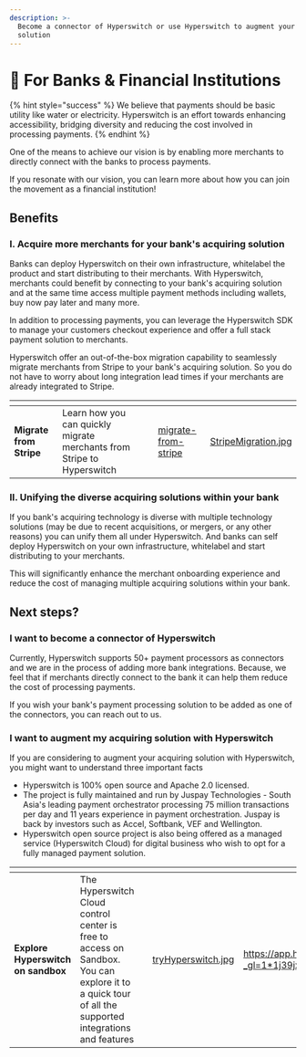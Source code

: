 ```yaml
---
description: >-
  Become a connector of Hyperswitch or use Hyperswitch to augment your acquiring
  solution
---
```


# 🏦 For Banks & Financial Institutions

{% hint style="success" %}
We believe that payments should be basic utility like water or electricity. Hyperswitch is an effort towards enhancing accessibility, bridging diversity and reducing the cost involved in processing payments.
{% endhint %}

One of the means to achieve our vision is by enabling more merchants to directly connect with the banks to process payments.

If you resonate with our vision, you can learn more about how you can join the movement as a financial institution!

## Benefits

### I. Acquire more merchants for your bank's acquiring solution

Banks can deploy Hyperswitch on their own infrastructure, whitelabel the product and start distributing to their merchants. With Hyperswitch, merchants could benefit by connecting to your bank's acquiring solution and at the same time access multiple payment methods including wallets, buy now pay later and many more.

In addition to processing payments, you can leverage the Hyperswitch SDK to manage your customers checkout experience and offer a full stack payment solution to merchants.

Hyperswitch offer an out-of-the-box migration capability to seamlessly migrate merchants from Stripe to your bank's acquiring solution. So you do not have to worry about long integration lead times if your merchants are already integrated to Stripe.

<table data-card-size="large" data-view="cards"><thead><tr><th></th><th></th><th></th><th data-hidden data-card-target data-type="content-ref"></th><th data-hidden data-card-cover data-type="files"></th></tr></thead><tbody><tr><td><strong>Migrate from Stripe</strong></td><td>Learn how you can quickly migrate merchants from Stripe to Hyperswitch</td><td></td><td><a href="../hyperswitch-pay-cloud/quickstart/migrate-from-stripe/">migrate-from-stripe</a></td><td><a href="../.gitbook/assets/StripeMigration.jpg">StripeMigration.jpg</a></td></tr></tbody></table>

### II. Unifying the diverse acquiring solutions within your bank

If you bank's acquiring technology is diverse with multiple technology solutions (may be due to recent acquisitions, or mergers, or any other reasons) you can unify them all under Hyperswitch. And banks can self deploy Hyperswitch on your own infrastructure, whitelabel and start distributing to your merchants.

This will significantly enhance the merchant onboarding experience and reduce the cost of managing multiple acquiring solutions within your bank.

## Next steps?

### I want to become a connector of Hyperswitch

Currently, Hyperswitch supports 50+ payment processors as connectors and we are in the process of adding more bank integrations. Because, we feel that if merchants directly connect to the bank it can help them reduce the cost of processing payments.

If you wish your bank's payment processing solution to be added as one of the connectors, you can reach out to us.

### I want to augment my acquiring solution with Hyperswitch

If you are considering to augment your acquiring solution with Hyperswitch, you might want to understand three important facts

* Hyperswitch is 100% open source and Apache 2.0 licensed.
* The project is fully maintained and run by Juspay Technologies - South Asia's leading payment orchestrator processing 75 million transactions per day and 11 years experience in payment orchestration. Juspay is back by investors such as Accel, Softbank, VEF and Wellington.
* Hyperswitch open source project is also being offered as a managed service (Hyperswitch Cloud) for digital business who wish to opt for a fully managed payment solution.

<table data-card-size="large" data-view="cards"><thead><tr><th></th><th></th><th></th><th data-hidden data-card-cover data-type="files"></th><th data-hidden data-card-target data-type="content-ref"></th></tr></thead><tbody><tr><td><strong>Explore Hyperswitch on sandbox</strong></td><td>The Hyperswitch Cloud control center is free to access on Sandbox. You can explore it to a quick tour of all the supported integrations and features</td><td></td><td><a href="../.gitbook/assets/tryHyperswitch.jpg">tryHyperswitch.jpg</a></td><td><a href="https://app.hyperswitchpay.com/register?_gl=1*1j39jxb*_ga*MTYzNTE0Mjg1LjE3MDEwOTAxODQ.*_ga_1X38KQVJ1S*MTcwMjA0MDc0NS4zMS4xLjE3MDIwNDQ2OTIuMjguMC4w">https://app.hyperswitchpay.com/register?_gl=1*1j39jxb*_ga*MTYzNTE0Mjg1LjE3MDEwOTAxODQ.*_ga_1X38KQVJ1S*MTcwMjA0MDc0NS4zMS4xLjE3MDIwNDQ2OTIuMjguMC4w</a></td></tr></tbody></table>
